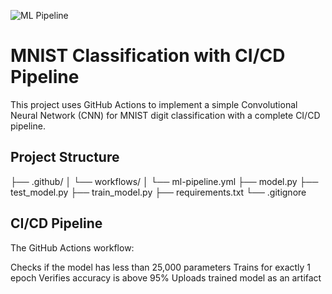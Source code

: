 ![ML Pipeline](https://github.com/RaviTeja-P1/MNIST-CICD/actions/workflows/ml-pipeline.yml/badge.svg)
# MNIST Classification with CI/CD Pipeline

 This project uses GitHub Actions to implement a simple Convolutional Neural Network (CNN) for MNIST digit classification with a complete CI/CD pipeline.

## Project Structure

├── .github/
│   └── workflows/
│       └── ml-pipeline.yml
├── model.py
├── test_model.py
├── train_model.py
├── requirements.txt
└── .gitignore

## CI/CD Pipeline
The GitHub Actions workflow:

Checks if the model has less than 25,000 parameters
Trains for exactly 1 epoch
Verifies accuracy is above 95%
Uploads trained model as an artifact
